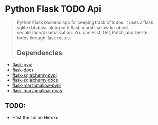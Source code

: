 # Python Flask TODO Api
> Python Flask backend app for keeping track of todos.  It uses a flask sqlite database along with flask-marshmallow for object serialization/deserialization.  You can Post, Get, Patch, and Delete todos through flask routes.
>
>## Dependencies:
>>
- [flask-pypi](https://pypi.org/project/Flask/)
- [flask-docs](https://flask.palletsprojects.com/en/1.1.x/)
- [flask-sqlalchemy-pypi](https://pypi.org/project/Flask-SQLAlchemy/)
- [flask-sqlalchemy-docs](https://flask-sqlalchemy.palletsprojects.com/en/2.x/)
- [flask-marshmallow-pypi](https://pypi.org/project/flask-marshmallow/)
- [flask-marshmallow-docs](https://flask-marshmallow.readthedocs.io/)

## TODO:
- Host the api on Heroku
